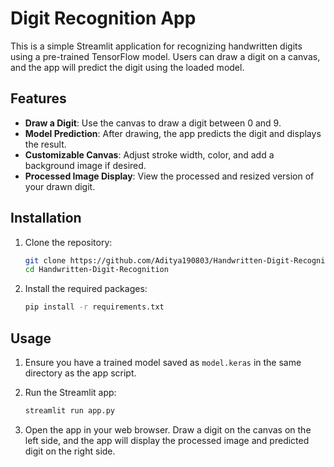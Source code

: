# Digit Recognition App

This is a simple Streamlit application for recognizing handwritten digits using a pre-trained TensorFlow model. Users can draw a digit on a canvas, and the app will predict the digit using the loaded model.

## Features

- **Draw a Digit**: Use the canvas to draw a digit between 0 and 9.
- **Model Prediction**: After drawing, the app predicts the digit and displays the result.
- **Customizable Canvas**: Adjust stroke width, color, and add a background image if desired.
- **Processed Image Display**: View the processed and resized version of your drawn digit.

## Installation

1. Clone the repository:

   ```bash
   git clone https://github.com/Aditya190803/Handwritten-Digit-Recognition.git
   cd Handwritten-Digit-Recognition
   ```

2. Install the required packages:

   ```bash
   pip install -r requirements.txt
   ```

## Usage

1. Ensure you have a trained model saved as `model.keras` in the same directory as the app script.
2. Run the Streamlit app:

   ```bash
   streamlit run app.py
   ```

3. Open the app in your web browser. Draw a digit on the canvas on the left side, and the app will display the processed image and predicted digit on the right side.




